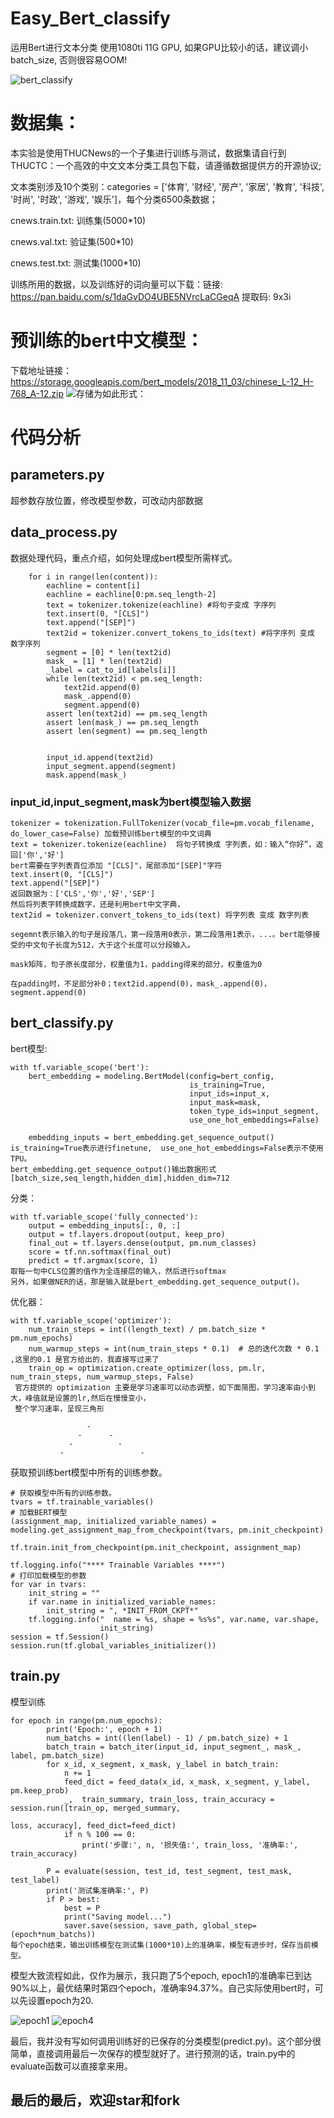 # Easy_Bert_classify
运用Bert进行文本分类
使用1080ti 11G GPU, 如果GPU比较小的话，建议调小batch_size, 否则很容易OOM!

![bert_classify](https://github.com/NLPxiaoxu/Easy_Bert_classify/blob/master/image/bert_classify.png)
# 数据集：
本实验是使用THUCNews的一个子集进行训练与测试，数据集请自行到THUCTC：一个高效的中文文本分类工具包下载，请遵循数据提供方的开源协议;

文本类别涉及10个类别：categories = ['体育', '财经', '房产', '家居', '教育', '科技', '时尚', '时政', '游戏', '娱乐']，每个分类6500条数据；

cnews.train.txt: 训练集(5000*10)

cnews.val.txt: 验证集(500*10)

cnews.test.txt: 测试集(1000*10)

训练所用的数据，以及训练好的词向量可以下载：链接: https://pan.baidu.com/s/1daGvDO4UBE5NVrcLaCGeqA 提取码: 9x3i 
# 预训练的bert中文模型：
下载地址链接：https://storage.googleapis.com/bert_models/2018_11_03/chinese_L-12_H-768_A-12.zip
![存储为如此形式：](https://github.com/NLPxiaoxu/Easy_Bert_classify/blob/master/image/bert_model.png)

# 代码分析
## parameters.py
超参数存放位置，修改模型参数，可改动内部数据

## data_process.py
数据处理代码，重点介绍，如何处理成bert模型所需样式。
```
    for i in range(len(content)):
        eachline = content[i]
        eachline = eachline[0:pm.seq_length-2]
        text = tokenizer.tokenize(eachline) #将句子变成 字序列
        text.insert(0, "[CLS]")
        text.append("[SEP]")
        text2id = tokenizer.convert_tokens_to_ids(text) #将字序列 变成 数字序列
        segment = [0] * len(text2id)
        mask_ = [1] * len(text2id)
        _label = cat_to_id[labels[i]]
        while len(text2id) < pm.seq_length:
            text2id.append(0)
            mask_.append(0)
            segment.append(0)
        assert len(text2id) == pm.seq_length
        assert len(mask_) == pm.seq_length
        assert len(segment) == pm.seq_length


        input_id.append(text2id)
        input_segment.append(segment)
        mask.append(mask_)
```
### input_id,input_segment,mask为bert模型输入数据
```
tokenizer = tokenization.FullTokenizer(vocab_file=pm.vocab_filename, do_lower_case=False) 加载预训练bert模型的中文词典
text = tokenizer.tokenize(eachline)  将句子转换成 字列表，如：输入“你好”，返回['你','好']
bert需要在字列表首位添加 "[CLS]"，尾部添加"[SEP]"字符
text.insert(0, "[CLS]")
text.append("[SEP]")
返回数据为：['CLS','你','好','SEP']
然后将列表字转换成数字，还是利用bert中文字典，
text2id = tokenizer.convert_tokens_to_ids(text) 将字列表 变成 数字列表

segemnt表示输入的句子是段落几，第一段落用0表示，第二段落用1表示，...。bert能够接受的中文句子长度为512，大于这个长度可以分段输入。

mask矩阵，句子原长度部分，权重值为1，padding得来的部分，权重值为0

在padding时，不足部分补0；text2id.append(0)，mask_.append(0)，segment.append(0)
```

## bert_classify.py
bert模型:
```
with tf.variable_scope('bert'):
    bert_embedding = modeling.BertModel(config=bert_config,
                                        is_training=True,
                                        input_ids=input_x,
                                        input_mask=mask,
                                        token_type_ids=input_segment,
                                        use_one_hot_embeddings=False)

    embedding_inputs = bert_embedding.get_sequence_output()
is_training=True表示进行finetune,  use_one_hot_embeddings=False表示不使用TPU。
bert_embedding.get_sequence_output()输出数据形式[batch_size,seq_length,hidden_dim],hidden_dim=712
```
分类：
```
with tf.variable_scope('fully_connected'):
    output = embedding_inputs[:, 0, :]
    output = tf.layers.dropout(output, keep_pro)
    final_out = tf.layers.dense(output, pm.num_classes)
    score = tf.nn.softmax(final_out)
    predict = tf.argmax(score, 1)
取每一句中CLS位置的值作为全连接层的输入，然后进行softmax
另外，如果做NER的话，那是输入就是bert_embedding.get_sequence_output()。
```
优化器：
```
with tf.variable_scope('optimizer'):
    num_train_steps = int((length_text) / pm.batch_size * pm.num_epochs)
    num_warmup_steps = int(num_train_steps * 0.1)  # 总的迭代次数 * 0.1 ,这里的0.1 是官方给出的，我直接写过来了
    train_op = optimization.create_optimizer(loss, pm.lr, num_train_steps, num_warmup_steps, False)
 官方提供的 optimization 主要是学习速率可以动态调整，如下面简图，学习速率由小到大，峰值就是设置的lr,然后在慢慢变小，
 整个学习速率，呈现三角形

                 -
               -      -
             -          -
           -                 -
```

获取预训练bert模型中所有的训练参数。
```
# 获取模型中所有的训练参数。
tvars = tf.trainable_variables()
# 加载BERT模型
(assignment_map, initialized_variable_names) = modeling.get_assignment_map_from_checkpoint(tvars, pm.init_checkpoint)

tf.train.init_from_checkpoint(pm.init_checkpoint, assignment_map)

tf.logging.info("**** Trainable Variables ****")
# 打印加载模型的参数
for var in tvars:
    init_string = ""
    if var.name in initialized_variable_names:
        init_string = ", *INIT_FROM_CKPT*"
    tf.logging.info("  name = %s, shape = %s%s", var.name, var.shape,
                    init_string)
session = tf.Session()
session.run(tf.global_variables_initializer())
```
## train.py
模型训练
```
for epoch in range(pm.num_epochs):
        print('Epoch:', epoch + 1)
        num_batchs = int((len(label) - 1) / pm.batch_size) + 1
        batch_train = batch_iter(input_id, input_segment_, mask_, label, pm.batch_size)
        for x_id, x_segment, x_mask, y_label in batch_train:
            n += 1
            feed_dict = feed_data(x_id, x_mask, x_segment, y_label, pm.keep_prob)
            _,  train_summary, train_loss, train_accuracy = session.run([train_op, merged_summary,
                                                                        loss, accuracy], feed_dict=feed_dict)
            if n % 100 == 0:
                print('步骤:', n, '损失值:', train_loss, '准确率:', train_accuracy)

        P = evaluate(session, test_id, test_segment, test_mask, test_label)
        print('测试集准确率:', P)
        if P > best:
            best = P
            print("Saving model...")
            saver.save(session, save_path, global_step=(epoch*num_batchs))
每个epoch结束，输出训练模型在测试集(1000*10)上的准确率，模型有进步时，保存当前模型。
```

模型大致流程如此，仅作为展示，我只跑了5个epoch, epoch1的准确率已到达90%以上，最优结果时第四个epoch，准确率94.37%。自己实际使用bert时，可以先设置epoch为20.


![epoch1](https://github.com/NLPxiaoxu/Easy_Bert_classify/blob/master/image/epoch1.png)
![epoch4](https://github.com/NLPxiaoxu/Easy_Bert_classify/blob/master/image/epoch4.png)


最后，我并没有写如何调用训练好的已保存的分类模型(predict.py)。这个部分很简单，直接调用最后一次保存的模型就好了。进行预测的话，train.py中的evaluate函数可以直接拿来用。

## 最后的最后，欢迎star和fork
